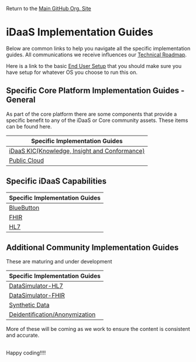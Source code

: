 Return to the <a href="https://github.com/Project-Herophilus" target="_blank">Main GitHub Org. Site</a>

[//]: # ([iDaaS Word Art]&#40;https://github.com/Project-Herophilus/Project-Herophilus-Assets/blob/main/images/iDaaS-Platform/iDAAS-Web-WordCloud.png&#41;)

# iDaaS Implementation Guides
Below are common links to help you navigate all the specific implementation guides.
All communications we receive influences our [Technical Roadmap](../Roadmap/index.md).

Here is a link to the basic [End User Setup](../Technical/EndUserSetup.md) that you should make sure you have setup for whatever
OS you choose to run this on.

## Specific Core Platform Implementation Guides - General
As part of the core platform there are some components that provide a specific benefit to any of the iDaaS or Core
community assets. These items can be found here.

| Specific Implementation Guides                                 |
|----------------------------------------------------------------|
| [iDaaS KIC(Knowledge, Insight and Conformance)](iDaaS-KIC.md) |
| [Public Cloud](PublicCloud.md)                                 |

## Specific iDaaS Capabilities

| Specific Implementation Guides |
|--------------------------------|
| [BlueButton](BlueButton.md)    |
| [FHIR](FHIR.md)                |
| [HL7](HL7.md)                  |

## Additional Community Implementation Guides
These are maturing and under development

| Specific Implementation Guides        |
|---------------------------------------|
| [DataSimulator-HL7](DataSim-HL7.md)   |
| [DataSimulator-FHIR](DataSim-FHIR.md) |
| [Synthetic Data](DataSynthesis.md)    |
| [Deidentification/Anonymization](https://github.com/Project-Herophilus/Defianz/tree/main/DataTier-APIs/Quarkus-APIs)|

More of these will be coming as we work to ensure the content is consistent and accurate.

<br/>
Happy coding!!!!
